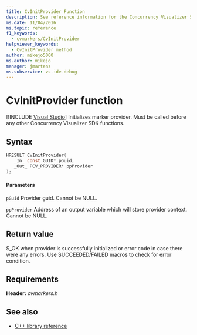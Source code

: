 ```yaml
---
title: CvInitProvider Function
description: See reference information for the Concurrency Visualizer SDK function CvInitProvider (C library).
ms.date: 11/04/2016
ms.topic: reference
f1_keywords: 
  - cvmarkers/CvInitProvider
helpviewer_keywords: 
  - CvInitProvider method
author: mikejo5000
ms.author: mikejo
manager: jmartens
ms.subservice: vs-ide-debug
---
```

# CvInitProvider function

 [!INCLUDE [Visual Studio](~/includes/applies-to-version/vs-windows-only.md)]
Initializes marker provider. Must be called before any other Concurrency Visualizer SDK functions.

## Syntax

```C
HRESULT CvInitProvider(
   _In_ const GUID* pGuid,
   _Out_ PCV_PROVIDER* ppProvider
);
```

#### Parameters
 `pGuid`
 Provider guid. Cannot be NULL.

 `ppProvider`
 Address of an output variable which will store provider context. Cannot be NULL.

## Return value
 S_OK when provider is successfully initialized or error code in case there were any errors. Use SUCCEEDED/FAILED macros to check for error condition.

## Requirements
 **Header:** *cvmarkers.h*

## See also
- [C++ library reference](../profiling/cpp-library-reference.md)